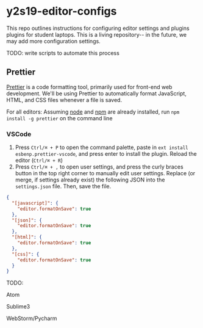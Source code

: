 # y2s19-editor-configs
This repo outlines instructions for configuring editor settings and plugins plugins for student laptops.  This is a living repository-- in the future, we may add more configuration settings.

TODO: write scripts to automate this process

## Prettier
[Prettier](https://prettier.io) is a code formatting tool, primarily used for front-end web development. We'll be using Prettier to automatically format JavaScript, HTML, and CSS files whenever a file is saved.

For all editors:
Assuming [node](https://nodejs.org/en/download/) and [npm](https://www.npmjs.com/get-npm) are already installed, run `npm install -g prettier` on the command line

### VSCode
1. Press `Ctrl/⌘ + P` to open the command palette, paste in `ext install esbenp.prettier-vscode`, and press enter to install the plugin. Reload the editor (`Ctrl/⌘ + R`)
2. Press `Ctrl/⌘ + ,` to open user settings, and press the curly braces button in the top right corner to manually edit user settings. Replace (or merge, if settings already exist) the following JSON into the `settings.json` file. Then, save the file.
```json
{
  "[javascript]": {
    "editor.formatOnSave": true
  },
  "[json]": {
    "editor.formatOnSave": true
  },
  "[html]": {
    "editor.formatOnSave": true
  },
  "[css]": {
    "editor.formatOnSave": true
  }
}
```

TODO:

Atom

Sublime3

WebStorm/Pycharm
